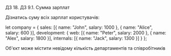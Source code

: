 ДЗ 18. ДЗ 9.1. Сумма зарплат

Дізнатись суму всіх зарплат користувачів:

let company = {
  sales: [{ name: "John", salary: 1000 }, { name: "Alice", salary: 600 }],
  development: {
    web: [{ name: "Peter", salary: 2000 }, { name: "Alex", salary: 1800 }],
    internals: [{ name: "Jack", salary: 1300 }]
  }
};

Об'єкт може містити невідому кількість департаментів та співробітників

